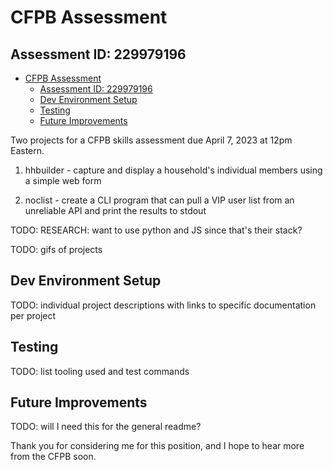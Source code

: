 # CFPB Assessment
## Assessment ID: 229979196
- [CFPB Assessment](#cfpb-assessment)
  - [Assessment ID: 229979196](#assessment-id-229979196)
  - [Dev Environment Setup](#dev-environment-setup)
  - [Testing](#testing)
  - [Future Improvements](#future-improvements)

Two projects for a CFPB skills assessment due April 7, 2023 at 12pm Eastern.

1. hhbuilder - capture and display a household's individual members using a simple web form

2. noclist - create a CLI program that can pull a VIP user list from an unreliable API and print the results to stdout

TODO: RESEARCH: want to use python and JS since that's their stack?

TODO: gifs of projects

## Dev Environment Setup

TODO: individual project descriptions with links to specific documentation per project

## Testing

TODO: list tooling used and test commands

## Future Improvements

TODO: will I need this for the general readme?

Thank you for considering me for this position, and I hope to hear more from the CFPB soon.
